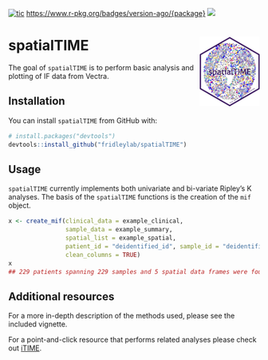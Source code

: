 
<!-- badges: start -->

[![tic](https://github.com/fridleylab/spatialTIME/workflows/tic/badge.svg?branch=master)](https://github.com/fridleylab/spatialTIME/actions)
https://www.r-pkg.org/badges/version-ago/{package}
[![](http://cranlogs.r-pkg.org/badges/spatialTIME)](https://cran.rstudio.com/web/packages/refund/index.html)
<!-- badges: end -->

# spatialTIME <img src="man/figures/logo.png" align="right" width="120" />

<!-- badges: start -->
<!-- badges: end -->

The goal of `spatialTIME` is to perform basic analysis and plotting of
IF data from Vectra.

## Installation

You can install `spatialTIME` from GitHub with:

``` r
# install.packages("devtools")
devtools::install_github("fridleylab/spatialTIME")
```

<!--- add CRAN once up and running --->

## Usage

`spatialTIME` currently implements both univariate and bi-variate
Ripley’s K analyses. The basis of the `spatialTIME` functions is the
creation of the `mif` object.

``` r
x <- create_mif(clinical_data = example_clinical,
                sample_data = example_summary,
                spatial_list = example_spatial,
                patient_id = "deidentified_id", sample_id = "deidentified_sample",
                clean_columns = TRUE)
x
## 229 patients spanning 229 samples and 5 spatial data frames were found
```

## Additional resources

For a more in-depth description of the methods used, please see the
included vignette.

For a point-and-click resource that performs related analyses please
check out [iTIME](https://fridleylab.shinyapps.io/iTIME/).

